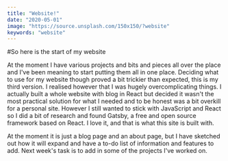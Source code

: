 ```yaml
---
title: "Website!"
date: "2020-05-01"
image: "https://source.unsplash.com/150x150/?website"
keywords: "website"
---
```


#So here is the start of my website

At the moment I have various projects and bits and pieces all over the place and I've been meaning to start putting them all in one place. Deciding what to use for my website though proved a bit trickier than expected, this is my third version. I realised however that I was hugely overcomplicating things. I actually built a whole website with blog in React but decided it wasn't the most practical solution for what I needed and to be honest was a bit overkill for a personal site. However I still wanted to stick with JavaScript and React so I did a bit of research and found Gatsby, a free and open source framework based on React. I love it, and that is what this site is built with.

At the moment it is just a blog page and an about page, but I have sketched out how it will expand and have a to-do list of information and features to add. Next week's task is to add in some of the projects I've worked on.